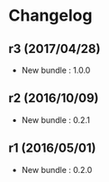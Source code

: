 # Changelog

## r3 (2017/04/28)

* New bundle : 1.0.0

## r2 (2016/10/09)

* New bundle : 0.2.1

## r1 (2016/05/01)

* New bundle : 0.2.0
